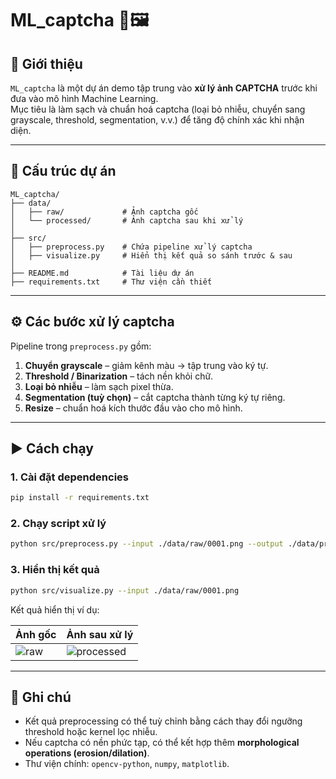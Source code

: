 # ML_captcha 🔐🖼️

## 📌 Giới thiệu
`ML_captcha` là một dự án demo tập trung vào **xử lý ảnh CAPTCHA** trước khi đưa vào mô hình Machine Learning.  
Mục tiêu là làm sạch và chuẩn hoá captcha (loại bỏ nhiễu, chuyển sang grayscale, threshold, segmentation, v.v.) để tăng độ chính xác khi nhận diện.  

---

## 📂 Cấu trúc dự án
```
ML_captcha/
├── data/
│   ├── raw/             # Ảnh captcha gốc
│   └── processed/       # Ảnh captcha sau khi xử lý
│
├── src/
│   ├── preprocess.py    # Chứa pipeline xử lý captcha
│   ├── visualize.py     # Hiển thị kết quả so sánh trước & sau
│
├── README.md            # Tài liệu dự án
├── requirements.txt     # Thư viện cần thiết
```

---

## ⚙️ Các bước xử lý captcha
Pipeline trong `preprocess.py` gồm:
1. **Chuyển grayscale** – giảm kênh màu → tập trung vào ký tự.  
2. **Threshold / Binarization** – tách nền khỏi chữ.  
3. **Loại bỏ nhiễu** – làm sạch pixel thừa.  
4. **Segmentation (tuỳ chọn)** – cắt captcha thành từng ký tự riêng.  
5. **Resize** – chuẩn hoá kích thước đầu vào cho mô hình.  

---

## ▶️ Cách chạy

### 1. Cài đặt dependencies
```bash
pip install -r requirements.txt
```

### 2. Chạy script xử lý
```bash
python src/preprocess.py --input ./data/raw/0001.png --output ./data/processed/0001_clean.png
```

### 3. Hiển thị kết quả
```bash
python src/visualize.py --input ./data/raw/0001.png
```

Kết quả hiển thị ví dụ:  

| Ảnh gốc | Ảnh sau xử lý |
|---------|---------------|
| ![raw](./data/raw/0001.png) | ![processed](./data/processed/0001_clean.png) |

---

## 📝 Ghi chú
- Kết quả preprocessing có thể tuỳ chỉnh bằng cách thay đổi ngưỡng threshold hoặc kernel lọc nhiễu.  
- Nếu captcha có nền phức tạp, có thể kết hợp thêm **morphological operations (erosion/dilation)**.  
- Thư viện chính: `opencv-python`, `numpy`, `matplotlib`.  
